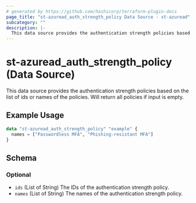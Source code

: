 ```yaml
---
# generated by https://github.com/hashicorp/terraform-plugin-docs
page_title: "st-azuread_auth_strength_policy Data Source - st-azuread"
subcategory: ""
description: |-
  This data source provides the authentication strength policies based on the list of ids or names of the policies. Will return all policies if input is empty.
---
```


# st-azuread_auth_strength_policy (Data Source)

This data source provides the authentication strength policies based on the list of ids or names of the policies. Will return all policies if input is empty.

## Example Usage

```terraform
data "st-azuread_auth_strength_policy" "example" {
  names = ["Passwordless MFA", "Phishing-resistant MFA"]
}
```

<!-- schema generated by tfplugindocs -->
## Schema

### Optional

- `ids` (List of String) The IDs of the authentication strength policy.
- `names` (List of String) The names of the authentication strength policy.
